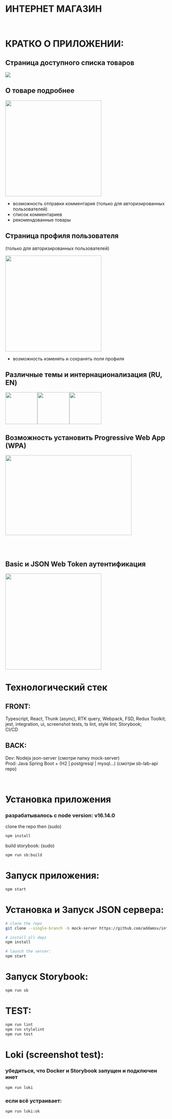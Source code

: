 # ИНТЕРНЕТ МАГАЗИН

<br>

# КРАТКО О ПРИЛОЖЕНИИ:

## Страница доступного списка товаров

<img src="./.github/projectDescription/images/app.png">

## О товаре подробнее

<img src="./.github/projectDescription/images/bookDescription.png" width="300px">

- возможность отправки комментария (только для авторизированных пользователей)
- список комментариев
- рекомендованные товары

## Страница профиля пользователя

(только для авторизированных пользователей)

<img src="./.github/projectDescription/images/userProfile.png" width="300px">

- возможность изменять и сохранять поля профиля

## Различные темы и интернационализация (RU, EN)

<img src="./.github/projectDescription/images/darkBlue.png" width="100px"><img src="./.github/projectDescription/images/dark.png" width="100px"><img src="./.github/projectDescription/images/lightBlue.png" width="100px">

## Возможность установить Progressive Web App (WPA)

<img src="./.github/projectDescription/images/wpa.jpg" width="394px" height="250px">

<br><br>

## Basic и JSON Web Token аутентификация

<img src="./.github/projectDescription/images/basicAuth.png" width="300px">

# Технологический стек

## FRONT:

Typescript, React, Thunk (async), RTK query, Webpack, FSD, Redux Toolkit;
<br>
jest, integration, ui, screenshot tests, ts lint, style lint; Storybook;
<br>
CI/CD

## BACK:

Dev: Nodejs json-server (смотри папку mock-server)
<br>
Prod: Java Spring Boot + (H2 | postgresql | mysql...) (смотри sb-lab-api repo)

<br>

# Установка приложения

### разрабатывалось с node version: v16.14.0

clone the repo then (sudo)

```bash
npm install
```

build storybook: (sudo)

```bash
npm run sb:build
```

<!-- в node_modules/entities удалил поля "module" и "exports" и всё заработало -->

# Запуск приложения:

```bash
npm start
```

# Установка и Запуск JSON сервера:

```bash
# clone the repo
git clone --single-branch -b mock-server https://github.com/addamsv/internet-store.git

# install all deps
npm install

# launch the server:
npm start
```

# Запуск Storybook:

```bash
npm run sb
```

# ТEST:

```bash
npm run lint
npm run stylelint
npm run test
```

# Loki (screenshot test):

### убедиться, что Docker и Storybook запущен и подключен инет

```bash
npm run loki
```

### если всё устраивает:

```bash
npm run loki:ok
```
